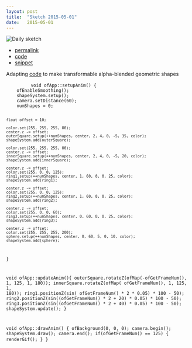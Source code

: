 ```yaml
---
layout: post
title:  "Sketch 2015-05-01"
date:   2015-05-01
---
```

![Daily sketch](https://github.com/dailysketches/sketches-2015-04-22/blob/master/openFrameworks/2015-05-01.gif?raw=true)
<div class="code">
	<ul>
		<li><a href="{% post_url 2015-05-01-sketch %}">permalink</a></li>
		<li><a href="https://github.com/dailysketches/dailySketches/tree/master/sketches/2015-05-01">code</a></li>
		<li><a href="#" class="snippet-button">snippet</a></li>
	</ul>
	<p>Adapting <a href="https://github.com/jasonmcdermott/ofxForums/tree/master/vertexArrayGradientShapes">code</a> to make transformable alpha-blended geometric shapes</p>
	<pre class="snippet">
		<code class="cpp">void ofApp::setupAnim() {
    ofEnableSmoothing();
    shapeSystem.setup();
    camera.setDistance(60);
    numShapes = 0;
    
    float offset = 10;
    
    color.set(255, 255, 255, 80);
    center.z -= offset;
    outerSquare.setup(++numShapes, center, 2, 4, 0, -5, 35, color);
    shapeSystem.add(outerSquare);
    
    color.set(255, 255, 255, 80);
    center.z -= offset;
    innerSquare.setup(++numShapes, center, 2, 4, 0, -5, 20, color);
    shapeSystem.add(innerSquare);
    
    center.z -= offset;
    color.set(255, 0, 0, 125);
    ring1.setup(++numShapes, center, 1, 60, 8, 8, 25, color);
    shapeSystem.add(ring1);
    
    center.z -= offset;
    color.set(255, 0, 0, 125);
    ring2.setup(++numShapes, center, 1, 60, 8, 8, 25, color);
    shapeSystem.add(ring2);
    
    center.z -= offset;
    color.set(255, 0, 0, 60);
    ring3.setup(++numShapes, center, 0, 60, 8, 8, 25, color);
    shapeSystem.add(ring3);
    
    center.z -= offset;
    color.set(255, 255, 255, 200);
    sphere.setup(++numShapes, center, 0, 60, 5, 0, 10, color);
    shapeSystem.add(sphere);
}

void ofApp::updateAnim(){
    outerSquare.rotateZ(ofMap(-ofGetFrameNum(), 1, 125, 1, 180));
    innerSquare.rotateZ(ofMap( ofGetFrameNum(), 1, 125, 1, 180));
    ring1.positionZ(sin( ofGetFrameNum() * 2       * 0.05) * 100 - 50);
    ring2.positionZ(sin((ofGetFrameNum() * 2 + 20) * 0.05) * 100 - 50);
    ring3.positionZ(sin((ofGetFrameNum() * 2 + 40) * 0.05) * 100 - 50);
    shapeSystem.update();
}

void ofApp::drawAnim() {
    ofBackground(0, 0, 0);
    camera.begin();
    shapeSystem.draw();
    camera.end();
    if(ofGetFrameNum() == 125) {
        renderGif();
    }
}</code>
	</pre>
</div>
